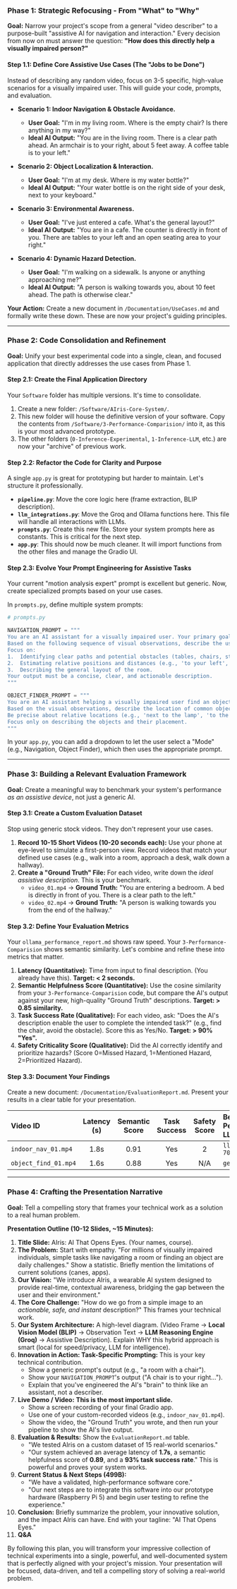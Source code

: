 ### **Phase 1: Strategic Refocusing - From "What" to "Why"**

**Goal:** Narrow your project's scope from a general "video describer" to a purpose-built "assistive AI for navigation and interaction." Every decision from now on must answer the question: **"How does this directly help a visually impaired person?"**

#### **Step 1.1: Define Core Assistive Use Cases (The "Jobs to be Done")**

Instead of describing any random video, focus on 3-5 specific, high-value scenarios for a visually impaired user. This will guide your code, prompts, and evaluation.

*   **Scenario 1: Indoor Navigation & Obstacle Avoidance.**
    *   **User Goal:** "I'm in my living room. Where is the empty chair? Is there anything in my way?"
    *   **Ideal AI Output:** "You are in the living room. There is a clear path ahead. An armchair is to your right, about 5 feet away. A coffee table is to your left."

*   **Scenario 2: Object Localization & Interaction.**
    *   **User Goal:** "I'm at my desk. Where is my water bottle?"
    *   **Ideal AI Output:** "Your water bottle is on the right side of your desk, next to your keyboard."

*   **Scenario 3: Environmental Awareness.**
    *   **User Goal:** "I've just entered a cafe. What's the general layout?"
    *   **Ideal AI Output:** "You are in a cafe. The counter is directly in front of you. There are tables to your left and an open seating area to your right."

*   **Scenario 4: Dynamic Hazard Detection.**
    *   **User Goal:** "I'm walking on a sidewalk. Is anyone or anything approaching me?"
    *   **Ideal AI Output:** "A person is walking towards you, about 10 feet ahead. The path is otherwise clear."

**Your Action:** Create a new document in `/Documentation/UseCases.md` and formally write these down. These are now your project's guiding principles.

---

### **Phase 2: Code Consolidation and Refinement**

**Goal:** Unify your best experimental code into a single, clean, and focused application that directly addresses the use cases from Phase 1.

#### **Step 2.1: Create the Final Application Directory**

Your `Software` folder has multiple versions. It's time to consolidate.

1.  Create a new folder: `/Software/AIris-Core-System/`.
2.  This new folder will house the definitive version of your software. Copy the contents from `/Software/3-Performance-Comparision/` into it, as this is your most advanced prototype.
3.  The other folders (`0-Inference-Experimental`, `1-Inference-LLM`, etc.) are now your "archive" of previous work.

#### **Step 2.2: Refactor the Code for Clarity and Purpose**

A single `app.py` is great for prototyping but harder to maintain. Let's structure it professionally.

*   **`pipeline.py`**: Move the core logic here (frame extraction, BLIP description).
*   **`llm_integrations.py`**: Move the Groq and Ollama functions here. This file will handle all interactions with LLMs.
*   **`prompts.py`**: Create this new file. Store your system prompts here as constants. This is critical for the next step.
*   **`app.py`**: This should now be much cleaner. It will import functions from the other files and manage the Gradio UI.

#### **Step 2.3: Evolve Your Prompt Engineering for Assistive Tasks**

Your current "motion analysis expert" prompt is excellent but generic. Now, create specialized prompts based on your use cases.

In `prompts.py`, define multiple system prompts:

```python
# prompts.py

NAVIGATION_PROMPT = """
You are an AI assistant for a visually impaired user. Your primary goal is safety and spatial awareness.
Based on the following sequence of visual observations, describe the user's immediate surroundings.
Focus on:
1.  Identifying clear paths and potential obstacles (tables, chairs, steps).
2.  Estimating relative positions and distances (e.g., 'to your left', 'in front of you', 'about 5 feet away').
3.  Describing the general layout of the room.
Your output must be a concise, clear, and actionable description.
"""

OBJECT_FINDER_PROMPT = """
You are an AI assistant helping a visually impaired user find an object.
Based on the visual observations, describe the location of common objects on a surface (like a table or counter).
Be precise about relative locations (e.g., 'next to the lamp', 'to the right of the book').
Focus only on describing the objects and their placement.
"""
```

In your `app.py`, you can add a dropdown to let the user select a "Mode" (e.g., Navigation, Object Finder), which then uses the appropriate prompt.

---

### **Phase 3: Building a Relevant Evaluation Framework**

**Goal:** Create a meaningful way to benchmark your system's performance *as an assistive device*, not just a generic AI.

#### **Step 3.1: Create a Custom Evaluation Dataset**

Stop using generic stock videos. They don't represent your use cases.

1.  **Record 10-15 Short Videos (10-20 seconds each):** Use your phone at eye-level to simulate a first-person view. Record videos that match your defined use cases (e.g., walk into a room, approach a desk, walk down a hallway).
2.  **Create a "Ground Truth" File:** For each video, write down the *ideal assistive description*. This is your benchmark.
    *   `video_01.mp4` -> **Ground Truth:** "You are entering a bedroom. A bed is directly in front of you. There is a clear path to the left."
    *   `video_02.mp4` -> **Ground Truth:** "A person is walking towards you from the end of the hallway."

#### **Step 3.2: Define Your Evaluation Metrics**

Your `ollama_performance_report.md` shows raw speed. Your `3-Performance-Comparision` shows semantic similarity. Let's combine and refine these into metrics that matter.

1.  **Latency (Quantitative):** Time from input to final description. (You already have this). **Target: < 2 seconds.**
2.  **Semantic Helpfulness Score (Quantitative):** Use the cosine similarity from your `3-Performance-Comparision` code, but compare the AI's output against your new, high-quality "Ground Truth" descriptions. **Target: > 0.85 similarity.**
3.  **Task Success Rate (Qualitative):** For each video, ask: "Does the AI's description enable the user to complete the intended task?" (e.g., find the chair, avoid the obstacle). Score this as Yes/No. **Target: > 90% "Yes".**
4.  **Safety Criticality Score (Qualitative):** Did the AI correctly identify and prioritize hazards? (Score 0=Missed Hazard, 1=Mentioned Hazard, 2=Prioritized Hazard).

#### **Step 3.3: Document Your Findings**

Create a new document: `/Documentation/EvaluationReport.md`. Present your results in a clear table for your presentation.

| Video ID | Latency (s) | Semantic Score | Task Success | Safety Score | Best Performing LLM |
| :--- | :---: | :---: | :---: | :---: | :--- |
| `indoor_nav_01.mp4` | 1.8s | 0.91 | Yes | 2 | `llama-3.1-70b` |
| `object_find_01.mp4`| 1.6s | 0.88 | Yes | N/A | `gemma2-9b` |

---

### **Phase 4: Crafting the Presentation Narrative**

**Goal:** Tell a compelling story that frames your technical work as a solution to a real human problem.

**Presentation Outline (10-12 Slides, ~15 Minutes):**

1.  **Title Slide:** AIris: AI That Opens Eyes. (Your names, course).
2.  **The Problem:** Start with empathy. "For millions of visually impaired individuals, simple tasks like navigating a room or finding an object are daily challenges." Show a statistic. Briefly mention the limitations of current solutions (canes, apps).
3.  **Our Vision:** "We introduce AIris, a wearable AI system designed to provide real-time, contextual awareness, bridging the gap between the user and their environment."
4.  **The Core Challenge:** "How do we go from a simple image to an *actionable, safe, and instant* description?" This frames your technical work.
5.  **Our System Architecture:** A high-level diagram. (Video Frame -> **Local Vision Model (BLIP)** -> Observation Text -> **LLM Reasoning Engine (Groq)** -> Assistive Description). Explain WHY this hybrid approach is smart (local for speed/privacy, LLM for intelligence).
6.  **Innovation in Action: Task-Specific Prompting:** This is your key technical contribution.
    *   Show a generic prompt's output (e.g., "a room with a chair").
    *   Show your `NAVIGATION_PROMPT`'s output ("A chair is to your right...").
    *   Explain that you've engineered the AI's "brain" to think like an assistant, not a describer.
7.  **Live Demo / Video:** **This is the most important slide.**
    *   Show a screen recording of your final Gradio app.
    *   Use one of your custom-recorded videos (e.g., `indoor_nav_01.mp4`).
    *   Show the video, the "Ground Truth" you wrote, and then run your pipeline to show the AI's live output.
8.  **Evaluation & Results:** Show the `EvaluationReport.md` table.
    *   "We tested AIris on a custom dataset of 15 real-world scenarios."
    *   "Our system achieved an average latency of **1.7s**, a semantic helpfulness score of **0.89**, and a **93% task success rate**." This is powerful and proves your system works.
9.  **Current Status & Next Steps (499B):**
    *   "We have a validated, high-performance software core."
    *   "Our next steps are to integrate this software into our prototype hardware (Raspberry Pi 5) and begin user testing to refine the experience."
10. **Conclusion:** Briefly summarize the problem, your innovative solution, and the impact AIris can have. End with your tagline: "AI That Opens Eyes."
11. **Q&A**

By following this plan, you will transform your impressive collection of technical experiments into a single, powerful, and well-documented system that is perfectly aligned with your project's mission. Your presentation will be focused, data-driven, and tell a compelling story of solving a real-world problem.